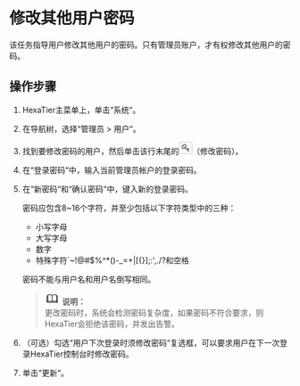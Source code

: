 # 修改其他用户密码<a name="ZH-CN_TOPIC_0111166534"></a>

该任务指导用户修改其他用户的密码。只有管理员账户，才有权修改其他用户的密码。

## 操作步骤<a name="zh-cn_topic_0110574966_s284244fb62e243cc9b7a59bbcda4d039"></a>

1.  HexaTier主菜单上，单击“系统“。
2.  在导航树，选择“管理员 \> 用户“。
3.  找到要修改密码的用户，然后单击该行末尾的![](figures/修改其他用户密码.png)（修改密码）。
4.  在“登录密码“中，输入当前管理员帐户的登录密码。
5.  在“新密码“和“确认密码“中，键入新的登录密码。

    密码应包含8\~16个字符，并至少包括以下字符类型中的三种：

    -   小写字母
    -   大写字母
    -   数字
    -   特殊字符\`\~!@\#$%^\*\(\)-\_=+|\[\{\}\];:',./?和空格

    密码不能与用户名和用户名倒写相同。

    >![](public_sys-resources/icon-note.gif) **说明：**   
    >更改密码时，系统会检测密码复杂度，如果密码不符合要求，则HexaTier会拒绝该密码，并发出告警。  

6.  （可选）勾选“用户下次登录时须修改密码“复选框，可以要求用户在下一次登录HexaTier控制台时修改密码。
7.  单击“更新“。

